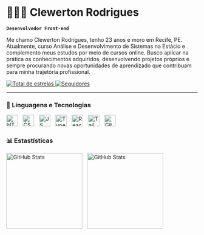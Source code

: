 # 👨🏽‍💻 Clewerton Rodrigues

**`Desenvolvedor Front-end`**

Me chamo Clewerton Rodrigues, tenho 23 anos e moro em Recife, PE. Atualmente, curso Análise e Desenvolvimento de Sistemas na Estácio e complemento meus estudos por meio de cursos online. Busco aplicar na prática os conhecimentos adquiridos, desenvolvendo projetos próprios e sempre procurando novas oportunidades de aprendizado que contribuam para minha trajetória profissional.

<p align="left">
    <a href="https://github.com/ClewertonRodrigues?tab=repositories&sort=stargazers">
        <img 
            alt="Total de estrelas" 
            title="Total de estrelas GitHub" 
            src="https://custom-icon-badges.demolab.com/github/stars/ClewertonRodrigues?color=55960c&style=for-the-badge&labelColor=488207&logo=star&label=estrelas"
        />
    </a>
    <a href="https://github.com/ClewertonRodrigues?tab=followers">
        <img 
            alt="Seguidores" 
            title="Me siga no GitHub" 
            src="https://custom-icon-badges.demolab.com/github/followers/ClewertonRodrigues?color=236ad3&labelColor=1155ba&style=for-the-badge&logo=github&label=Seguidores&logoColor=white"
        />
    </a>
</p>

---

### 🤖 Linguagens e Tecnologias

<img 
  align="left"
  alt="HTML"
  title="HTML"
  width="30px"
  style="padding-right: 10px"
  src="https://cdn.jsdelivr.net/gh/devicons/devicon@latest/icons/html5/html5-original.svg"
/>

<img 
  align="left"
  alt="CSS"
  title="CSS"
  width="30px"
  style="padding-right: 10px"
  src="https://cdn.jsdelivr.net/gh/devicons/devicon@latest/icons/css3/css3-original.svg" 
/>

<img 
  align="left"
  alt="JS"
  title="Javascript"
  width="30px"
  style="padding-right: 10px"
  src="https://cdn.jsdelivr.net/gh/devicons/devicon@latest/icons/javascript/javascript-original.svg" 
/>

<img
  align="left"
  alt="Typescript"
  title="Typescript"
  width="30px"
  style="padding-right: 10px"
  src="https://cdn.jsdelivr.net/gh/devicons/devicon@latest/icons/typescript/typescript-original.svg" 
/>

<img 
  align="left"
  alt="React JS"
  title="React JS"
  width="30px"
  style="padding-right: 10px"
  src="https://cdn.jsdelivr.net/gh/devicons/devicon@latest/icons/react/react-original.svg" 
/>

<img 
  align="left"
  alt="Tailwind CSS"
  title="Tailwind CSS"
  width="30px"
  style="padding-right: 10px"
  src="https://cdn.jsdelivr.net/gh/devicons/devicon@latest/icons/tailwindcss/tailwindcss-original.svg" 
/>

<img
  align="left"
  alt="Git"
  title="Git"
  width="30px"
  style="padding-right: 10px"
  src="https://cdn.jsdelivr.net/gh/devicons/devicon@latest/icons/git/git-original.svg" 
/>

<br/>
<br/>

### 📊 Estastísticas

 <img
  align="left"
  alt="GitHub Stats"
  height="200"
  style="padding-right: 10px"
  src="https://github-readme-stats.vercel.app/api?username=ClewertonRodrigues&show_icons=true&locale=pt-br&theme=tokyonight&include_all_commits=true" 
/>

<img
  alt="GitHub Stats"
  height="200"
  style="padding-right: 10px"
  src="https://github-readme-stats.vercel.app/api/top-langs/?username=ClewertonRodrigues&theme=tokyonight&custom_title=Tecnologias&langs_count=7" 
/>










